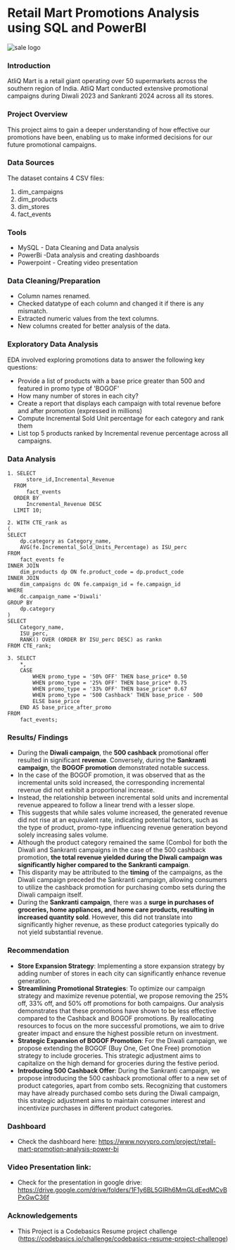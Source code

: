 # Retail Mart Promotions Analysis using SQL and PowerBI
![sale logo](https://github.com/Banuvathyrr/Retail-Mart-Promotions-Analysis-using-SQL-and-Power-BI/assets/145739539/b68e3e3e-85fc-46ad-9fe0-da902edc4d91)  

### Introduction  
AtliQ Mart is a retail giant operating over 50 supermarkets across the southern region of India.
AtliQ Mart conducted extensive promotional campaigns during Diwali 2023 and Sankranti 2024 across all its stores.

### Project Overview
This project aims to gain a deeper understanding of how effective our promotions have been, enabling us to make informed decisions for our future promotional campaigns.

### Data Sources
The dataset contains 4 CSV files:
1. dim_campaigns
2. dim_products
3. dim_stores
4. fact_events

### Tools
- MySQL - Data Cleaning and Data analysis
- PowerBi -Data analysis and creating dashboards
- Powerpoint - Creating video presentation

### Data Cleaning/Preparation
- Column names renamed.  
- Checked datatype of each column and changed it if there is any mismatch.  
- Extracted numeric values from the text columns.  
- New columns created for better analysis of the data.  

### Exploratory Data Analysis
EDA involved exploring promotions data to answer the following key questions:
- Provide a list of products with a base price greater than 500 and featured in promo type of 'BOGOF'
- How many number of stores in each city?
- Create a report that displays each campaign with total revenue before and after promotion (expressed in millions)
- Compute Incremental Sold Unit percentage for each category and rank them
- List top 5 products ranked by Incremental revenue percentage across all campaigns.

### Data Analysis
```
1. SELECT 
	  store_id,Incremental_Revenue
  FROM
	  fact_events
  ORDER BY 
	  Incremental_Revenue DESC
  LIMIT 10;
```

```
2. WITH CTE_rank as
(
SELECT 
	dp.category as Category_name, 
	AVG(fe.Incremental_Sold_Units_Percentage) as ISU_perc
FROM
	fact_events fe
INNER JOIN
	dim_products dp ON fe.product_code = dp.product_code
INNER JOIN
	dim_campaigns dc ON fe.campaign_id = fe.campaign_id
WHERE 
	dc.campaign_name ='Diwali'
GROUP BY 
	dp.category
)
SELECT
	Category_name,
	ISU_perc,
    RANK() OVER (ORDER BY ISU_perc DESC) as rankn
FROM CTE_rank;

```
```
3. SELECT
	*,
	CASE 
		WHEN promo_type = '50% OFF' THEN base_price* 0.50
        WHEN promo_type = '25% OFF' THEN base_price* 0.75
        WHEN promo_type = '33% OFF' THEN base_price* 0.67
        WHEN promo_type = '500 Cashback' THEN base_price - 500
        ELSE base_price
	END AS base_price_after_promo
FROM 
	fact_events;
```

### Results/ Findings
- During the **Diwali campaign**, the **500 cashback** promotional offer resulted in significant **revenue**. Conversely, during the **Sankranti campaign**, the **BOGOF promotion** demonstrated notable success.
- In the case of the BOGOF promotion, it was observed that as the incremental units sold increased, the corresponding incremental revenue did not exhibit a proportional increase. 
- Instead, the relationship between incremental sold units and incremental revenue appeared to follow a linear trend with a lesser slope. 
- This suggests that while sales volume increased, the generated revenue did not rise at an equivalent rate, indicating potential factors, such as the type of product, promo-type influencing revenue generation beyond solely increasing sales volume.
- Although the product category remained the same (Combo) for both the Diwali and Sankranti campaigns in the case of the 500 cashback promotion, **the total revenue yielded during the Diwali campaign was significantly higher compared to the Sankranti campaign**. 
- This disparity may be attributed to the **timing** of the campaigns, as the Diwali campaign preceded the Sankranti campaign, allowing consumers to utilize the cashback promotion for purchasing combo sets during the Diwali campaign itself.
- During the **Sankranti campaign**, there was a **surge in purchases of groceries, home appliances, and home care products, resulting in increased quantity sold**. However, this did not translate into significantly higher revenue, as these product categories typically do not yield substantial revenue.

### Recommendation
- **Store Expansion Strategy**: Implementing a store expansion strategy by adding number of stores in each city can significantly enhance revenue generation. 
- **Streamlining Promotional Strategies**: To optimize our campaign strategy and maximize revenue potential, we propose removing the 25% off, 33% off, and 50% off promotions for both campaigns. Our analysis demonstrates that these promotions have shown to be less effective compared to the Cashback and BOGOF promotions. By reallocating resources to focus on the more successful promotions, we aim to drive greater impact and ensure the highest possible return on investment.
- **Strategic Expansion of BOGOF Promotion**: For the Diwali campaign, we propose extending the BOGOF (Buy One, Get One Free) promotion strategy to include groceries. This strategic adjustment aims to capitalize on the high demand for groceries during the festive period. 
- **Introducing 500 Cashback Offer**: During the Sankranti campaign, we propose introducing the 500 cashback promotional offer to a new set of product categories, apart from combo sets. Recognizing that customers may have already purchased combo sets during the Diwali campaign, this strategic adjustment aims to maintain consumer interest and incentivize purchases in different product categories.

### Dashboard 
- Check the dashboard here: https://www.novypro.com/project/retail-mart-promotion-analysis-power-bi

### Video Presentation link:
- Check for the presentation in google drive: https://drive.google.com/drive/folders/1F1y6BL5GIRh6MmGLdEedMCvBPxGwC36f

### Acknowledgements
- This Project is a Codebasics Resume project challenge (https://codebasics.io/challenge/codebasics-resume-project-challenge)













